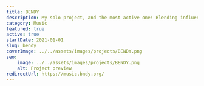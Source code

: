 ```yaml
---
title: BENDY
description: My solo project, and the most active one! Blending influences, guitars and synths to create a space where you can share feelings, be vulnerable and enjoy yourself. I compose the music, write the lyrics, sing, perform, master and mix everything released under this artist name.
category: Music
featured: true
active: true
startDate: 2021-01-01
slug: bendy
coverImage: ../../assets/images/projects/BENDY.png
seo: 
    image: ../../assets/images/projects/BENDY.png
    alt: Project preview
redirectUrl: https://music.bndy.org/
---
```

